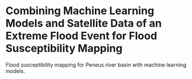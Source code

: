 # Combining Machine Learning Models and Satellite Data of an Extreme Flood Event for Flood Susceptibility Mapping
Flood susceptibility mapping for Peneus river basin with machine learning models.
